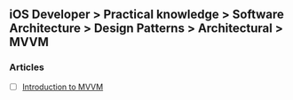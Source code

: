 ## iOS Developer > Practical knowledge > Software Architecture > Design Patterns > Architectural > MVVM

### Articles
- [ ] [Introduction to MVVM](https://www.objc.io/issues/13-architecture/mvvm/)


